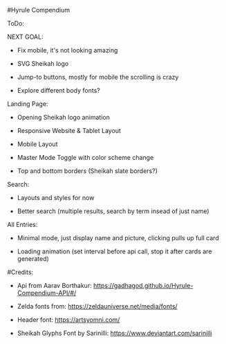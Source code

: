 #Hyrule Compendium

ToDo:

NEXT GOAL: 

 - Fix mobile, it's not looking amazing

 - SVG Sheikah logo

 - Jump-to buttons, mostly for mobile the scrolling is crazy

  - Explore different body fonts?

Landing Page:

 - Opening Sheikah logo animation

 - Responsive Website & Tablet Layout

 - Mobile Layout

 - Master Mode Toggle with color scheme change

 - Top and bottom borders (Sheikah slate borders?)

Search:
 
 - Layouts and styles for now

 - Better search (multiple results, search by term insead of just name)

All Entries:

 - Minimal mode, just display name and picture, clicking pulls up full card

 - Loading animation (set interval before api call, stop it after cards are generated)


 #Credits:

 - Api from Aarav Borthakur: https://gadhagod.github.io/Hyrule-Compendium-API/#/

 - Zelda fonts from: https://zeldauniverse.net/media/fonts/

 - Header font: https://artsyomni.com/ 

 - Sheikah Glyphs Font by Sarinilli: https://www.deviantart.com/sarinilli 